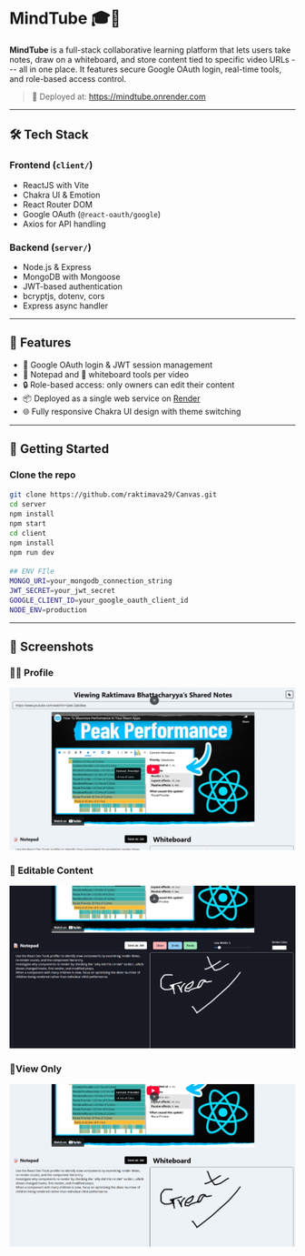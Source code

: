 # MindTube 🎓🧠

**MindTube** is a full-stack collaborative learning platform that lets
users take notes, draw on a whiteboard, and store content tied to
specific video URLs --- all in one place. It features secure Google
OAuth login, real-time tools, and role-based access control.

> 🚀 Deployed at: <https://mindtube.onrender.com>

------------------------------------------------------------------------

## 🛠️ Tech Stack

### Frontend (`client/`)

-   ReactJS with Vite
-   Chakra UI & Emotion
-   React Router DOM
-   Google OAuth (`@react-oauth/google`)
-   Axios for API handling

### Backend (`server/`)

-   Node.js & Express
-   MongoDB with Mongoose
-   JWT-based authentication
-   bcryptjs, dotenv, cors
-   Express async handler

------------------------------------------------------------------------

## 🔐 Features

-   🔑 Google OAuth login & JWT session management
-   📝 Notepad and 🧾 whiteboard tools per video
-   🔒 Role-based access: only owners can edit their content
-   📦 Deployed as a single web service on [Render](https://render.com)
-   🌐 Fully responsive Chakra UI design with theme switching

------------------------------------------------------------------------

## 🚀 Getting Started

### Clone the repo
```bash
git clone https://github.com/raktimava29/Canvas.git
cd server
npm install
npm start
cd client
npm install
npm run dev
 
## ENV FIle
MONGO_URI=your_mongodb_connection_string
JWT_SECRET=your_jwt_secret
GOOGLE_CLIENT_ID=your_google_oauth_client_id
NODE_ENV=production
 ```
------------------------------------------------------------------------

## 📸 Screenshots

### 🧑‍🏫 Profile 

![](./client/src/assets/three.png)

### 📝 Editable Content

![](./client/src/assets/two.png)

### 🧾View Only

![](./client/src/assets/one.png)
